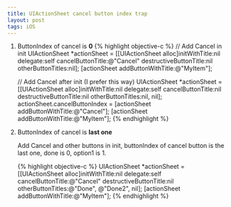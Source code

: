```yaml
---
title: UIActionSheet cancel button index trap
layout: post
tags: iOS
---
```


1. ButtonIndex of cancel is **0**
	{% highlight objective-c %}
	// Add Cancel in init
	UIActionSheet *actionSheet = [[UIActionSheet alloc]initWithTitle:nil delegate:self cancelButtonTitle:@"Cancel" destructiveButtonTitle:nil otherButtonTitles:nil];
	[actionSheet addButtonWithTitle:@"MyItem"];
	
	// Add Cancel after init (I prefer this way)
	UIActionSheet *actionSheet = [[UIActionSheet alloc]initWithTitle:nil delegate:self cancelButtonTitle:nil destructiveButtonTitle:nil otherButtonTitles:nil, nil];
	actionSheet.cancelButtonIndex = [actionSheet addButtonWithTitle:@"Cancel"];
	[actionSheet addButtonWithTitle:@"MyItem"];
	{% endhighlight %}

2. ButtonIndex of cancel is **last one**

	Add Cancel and other buttons in init, buttonIndex of cancel button is the last one, done is 0, option1 is 1.

	{% highlight objective-c %} 
	UIActionSheet *actionSheet = [[UIActionSheet alloc]initWithTitle:nil delegate:self cancelButtonTitle:@"Cancel" destructiveButtonTitle:nil otherButtonTitles:@"Done", @"Done2", nil];
	[actionSheet addButtonWithTitle:@"MyItem"];
	{% endhighlight %}










